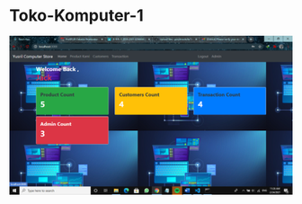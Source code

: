 # Toko-Komputer-1
![Alt Text](https://github.com/yusrilmustofa/Toko-Komputer-1/blob/main/Screenshot%20(648).png)
